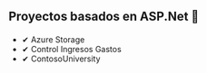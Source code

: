 ## Proyectos basados en ASP.Net 🚀

#### 
 - ✔ Azure Storage
 - ✔ Control Ingresos Gastos
 - ✔ ContosoUniversity
